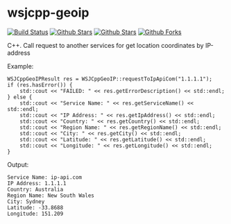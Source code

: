 # wsjcpp-geoip

[![Build Status](https://api.travis-ci.org/wsjcpp/wsjcpp-geoip.svg?branch=master)](https://travis-ci.org/wsjcpp/wsjcpp-geoip) [![Github Stars](https://img.shields.io/github/stars/wsjcpp/wsjcpp-geoip.svg?label=github%20%E2%98%85)](https://github.com/wsjcpp/wsjcpp-geoip) [![Github Stars](https://img.shields.io/github/contributors/wsjcpp/wsjcpp-geoip.svg)](https://github.com/wsjcpp/wsjcpp-geoip) [![Github Forks](https://img.shields.io/github/forks/wsjcpp/wsjcpp-geoip.svg?label=github%20forks)](https://github.com/wsjcpp/wsjcpp-geoip/network/members)

C++. Call request to another services for get location coordinates by IP-address

Example:
```
WSJCppGeoIPResult res = WSJCppGeoIP::requestToIpApiCom("1.1.1.1");
if (res.hasError()) {
    std::cout << "FAILED: " << res.getErrorDescription() << std::endl;
} else {
    std::cout << "Service Name: " << res.getServiceName() << std::endl;
    std::cout << "IP Address: " << res.getIpAddress() << std::endl;
    std::cout << "Country: " << res.getCountry() << std::endl;
    std::cout << "Region Name: " << res.getRegionName() << std::endl;
    std::cout << "City: " << res.getCity() << std::endl;
    std::cout << "Latitude: " << res.getLatitude() << std::endl;
    std::cout << "Longitude: " << res.getLongitude() << std::endl;
}
```

Output:
```
Service Name: ip-api.com
IP Address: 1.1.1.1
Country: Australia
Region Name: New South Wales
City: Sydney
Latitude: -33.8688
Longitude: 151.209
```